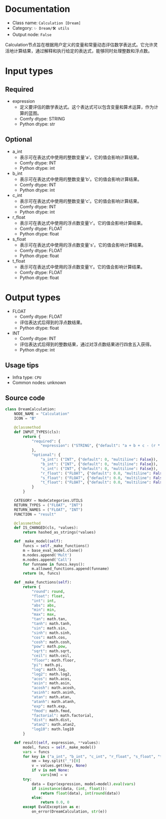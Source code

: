 
# Documentation
- Class name: `Calculation [Dream]`
- Category: `✨ Dream/🛠 utils`
- Output node: `False`

Calculation节点旨在根据用户定义的变量和常量动态评估数学表达式。它允许灵活地计算结果，通过解释和执行给定的表达式，能够同时处理整数和浮点数。

# Input types
## Required
- expression
    - 定义要评估的数学表达式。这个表达式可以包含变量和算术运算，作为计算的蓝图。
    - Comfy dtype: STRING
    - Python dtype: str
## Optional
- a_int
    - 表示可在表达式中使用的整数变量'a'。它的值会影响计算结果。
    - Comfy dtype: INT
    - Python dtype: int
- b_int
    - 表示可在表达式中使用的整数变量'b'。它的值会影响计算结果。
    - Comfy dtype: INT
    - Python dtype: int
- c_int
    - 表示可在表达式中使用的整数变量'c'。它的值会影响计算结果。
    - Comfy dtype: INT
    - Python dtype: int
- r_float
    - 表示可在表达式中使用的浮点数变量'r'。它的值会影响计算结果。
    - Comfy dtype: FLOAT
    - Python dtype: float
- s_float
    - 表示可在表达式中使用的浮点数变量's'。它的值会影响计算结果。
    - Comfy dtype: FLOAT
    - Python dtype: float
- t_float
    - 表示可在表达式中使用的浮点数变量't'。它的值会影响计算结果。
    - Comfy dtype: FLOAT
    - Python dtype: float

# Output types
- FLOAT
    - Comfy dtype: FLOAT
    - 评估表达式后得到的浮点数结果。
    - Python dtype: float
- INT
    - Comfy dtype: INT
    - 评估表达式后得到的整数结果，通过对浮点数结果进行四舍五入获得。
    - Python dtype: int


## Usage tips
- Infra type: `CPU`
- Common nodes: unknown


## Source code
```python
class DreamCalculation:
    NODE_NAME = "Calculation"
    ICON = "🖩"

    @classmethod
    def INPUT_TYPES(cls):
        return {
            "required": {
                "expression": ("STRING", {"default": "a + b + c - (r * s * t)", "multiline": True})
            },
            "optional": {
                "a_int": ("INT", {"default": 0, "multiline": False}),
                "b_int": ("INT", {"default": 0, "multiline": False}),
                "c_int": ("INT", {"default": 0, "multiline": False}),
                "r_float": ("FLOAT", {"default": 0.0, "multiline": False}),
                "s_float": ("FLOAT", {"default": 0.0, "multiline": False}),
                "t_float": ("FLOAT", {"default": 0.0, "multiline": False})
            }
        }

    CATEGORY = NodeCategories.UTILS
    RETURN_TYPES = ("FLOAT", "INT")
    RETURN_NAMES = ("FLOAT", "INT")
    FUNCTION = "result"

    @classmethod
    def IS_CHANGED(cls, *values):
        return hashed_as_strings(*values)

    def _make_model(self):
        funcs = self._make_functions()
        m = base_eval_model.clone()
        m.nodes.append('Mult')
        m.nodes.append('Call')
        for funname in funcs.keys():
            m.allowed_functions.append(funname)
        return (m, funcs)

    def _make_functions(self):
        return {
            "round": round,
            "float": float,
            "int": int,
            "abs": abs,
            "min": min,
            "max": max,
            "tan": math.tan,
            "tanh": math.tanh,
            "sin": math.sin,
            "sinh": math.sinh,
            "cos": math.cos,
            "cosh": math.cosh,
            "pow": math.pow,
            "sqrt": math.sqrt,
            "ceil": math.ceil,
            "floor": math.floor,
            "pi": math.pi,
            "log": math.log,
            "log2": math.log2,
            "acos": math.acos,
            "asin": math.asin,
            "acosh": math.acosh,
            "asinh": math.asinh,
            "atan": math.atan,
            "atanh": math.atanh,
            "exp": math.exp,
            "fmod": math.fmod,
            "factorial": math.factorial,
            "dist": math.dist,
            "atan2": math.atan2,
            "log10": math.log10
        }

    def result(self, expression, **values):
        model, funcs = self._make_model()
        vars = funcs
        for key in ("a_int", "b_int", "c_int", "r_float", "s_float", "t_float"):
            nm = key.split("_")[0]
            v = values.get(key, None)
            if v is not None:
                vars[nm] = v
        try:
            data = Expr(expression, model=model).eval(vars)
            if isinstance(data, (int, float)):
                return float(data), int(round(data))
            else:
                return 0.0, 0
        except EvalException as e:
            on_error(DreamCalculation, str(e))

```
